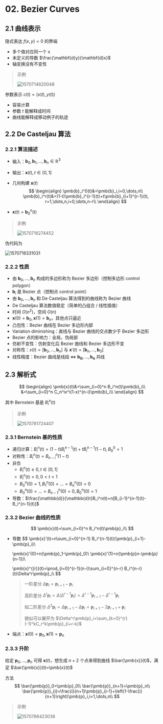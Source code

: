 # 02. Bezier Curves

## 2.1 曲线表示

隐式表达 $f(x,y)=0$ 的弊端

- 多个值对应同一个 x
- 未定义的导数 $\frac{\mathbf{d}y}{\mathbf{d}x}$ 
- 轴变换没有不变性

> 示例
>
> ![1570714620048](assets/1570714620048.jpg)

参数表示 $c(t)=(x(t),y(t))$ 

- 容易计算
- 参数 $t$ 能解释成时间
- 曲线能解释成移动例子的轨迹

## 2.2 De Casteljau 算法

### 2.2.1 算法描述

- 输入：$\pmb{b}_0,\pmb{b}_1,\dots,\pmb{b}_n \in \mathbb{R}^3$ 

- 输出：$\pmb{x}(t),t\in [0,1]$ 

- 几何构建 $\pmb{x}(t)$ 
  $$
  \begin{align}
  \pmb{b}_i^0(t)&=\pmb{b}_i,i=0,\dots,n\\
  \pmb{b}_i^r(t)&=(1-t)\pmb{b}_i^{r-1}(t)+t\pmb{b}_{i+1}^{r-1}(t), r=1,\dots,n,i=0,\dots,n-r\\
  \end{align}
  $$
- $\pmb{x}(t)=\pmb{b}_0^n(t)$

> 示例
>
> ![1570716274452](assets/1570716274452.jpg)

伪代码为

![1570716331031](assets/1570716331031.jpg)

### 2.2.2 性质

- 由 $\pmb{b}_0,\dots,\pmb{b}_n$ 构成的多边形称为 Bezier 多边形（控制多边形 control polygon）
- $\pmb{b}_i$ 是 Bezier 点（控制点 control point）
- 由 $\pmb{b}_0,\dots,\pmb{b}_n$ 和 De Casteljau 算法得到的曲线称为 Bezier 曲线
- De Casteljau 算法数值稳定（简单的凸组合 / 线性插值）
- 时间 $O(n^2)$，空间 $O(n)$ 
- $\pmb{x}(0)=\pmb{b}_0,\pmb{x}(1)=\pmb{b}_n$，其他点只逼近
- 凸包性：Bezier 曲线在 Bezier 多边形内部
- Variation diminishing：直线与 Bezier 曲线的交点数少于 Bezier 多边形
- Bezier 点的影响力：全局，伪局部
- 仿射不变性：仿射变化后 Bezier 曲线和 Bezier 多边形不变
- 对称性：$x(t)=[\pmb{b}_0,\dots,\pmb{b}_n]$ 与 $\pmb{x}'(t)=[\pmb{b}_n,\dots,\pmb{b}_0]$ 
- 线性精度：Bezier 曲线是线段 $\Leftrightarrow$ $\pmb{b_0},\dots,\pmb{b_n}$ 共线

## 2.3 解析式

$$
\begin{align}
\pmb{x}(t)&=\sum_{i=0}^n B_i^n(t)\pmb{b}_i\\
&=\sum_{i=0}^n C_n^ix^i(1-x)^{n-i}\pmb{b}_i\\
\end{align}
$$

其中 Bernstein 基是 $B_i^n(t)$ 

> 示例
>
> ![1570781724407](assets/1570781724407.jpg)

### 2.3.1 Bernstein 基的性质

- 递归计算：$B_i^n(t)=(1-t)B_i^{n-1}(t)+tB_i^{n-1}(1-t),B_0^0=1$  
- 对称性：$B_i^n(t)=B_{n-i}^n(1-t)$ 
- 非负
  - $B_i^n(t)\ge 0,t\in[0,1]$ 
  - $B^n_i(t)>0,0<t<1$ 
  - $B_0^n(0)=1,B_1^n(0)=\dots=B_n^n(0)=0$ 
  - $B_0^n(0)=\dots=B_{n-1}^n(0)=0,B_0^n(0)=1$ 
- 导数：$\frac{\mathbb{d}}{\mathbb{d}t}B_i^n(t)=n[B_{i-1}^{n-1}(t)-B_i^{n-1}(t)]$ 

### 2.3.2 Bezier 曲线的性质

$$
\pmb{x}(t)=\sum_{i=0}^n B_i^n(t)\pmb{p}_i\\
$$

- 导数
  $$
  \pmb{x}'(t)=n\sum_{i=0}^{n-1} B_i^{n-1}(t)(\pmb{p}_{i+1}-\pmb{p}_i)\\
  
  \pmb{x}'(0)=n(\pmb{p}_1-\pmb{p}_0)\\
\pmb{x}'(1)=n(\pmb{p}_n-\pmb{p}_{n-1})\\
  
  \pmb{x}^{(r)}(t)=\prod_{i=0}^{r-1}(n-i)\sum_{i=0}^{n-r} B_i^{n-r}(t)\Delta^r\pmb{p}_i\\
  $$
  > 一阶差分 $\Delta \pmb{p}_i = \pmb{p}_{i+1}-\pmb{p}_i$ 
  >
  > 高阶差分 $\Delta^r \pmb{p}_i=\Delta(\Delta^{r-1}   \pmb{p}_i)=\Delta^{r-1} \pmb{p}_{i+1}-\Delta^{r-1} \pmb{p}_i$ 
  >
  > 如二阶差分 $\Delta^2 \pmb{p}_i=\Delta\pmb{p}_{i+1}-  \Delta\pmb{p}_i=\pmb{p}_{i+1}-2\pmb{p}_{i+1}+\pmb{p}_i$ 
  >
  > 貌似可以展开为 $\Delta^r\pmb{p}_i=\sum_{k=0}^{r}  (-1)^kC_r^k\pmb{p}_{i+r-k}$ 
  
- 端点：$\pmb{x}(0)=\pmb{p}_0,\pmb{x}(1)=\pmb{p}_n$ 

### 2.3.3 升阶

给定 $\pmb{p}_0,\dots,\pmb{p}_n$ 可得 $\pmb{x}(t)$，想生成 $n+2$ 个点来得到曲线 $\bar{\pmb{x}}(t)$，满足 $\bar{\pmb{x}}(t)=\pmb{x}(t)$ 

方法
$$
\bar{\pmb{p}}_0=\pmb{p}_0\\
\bar{\pmb{p}}_{n+1}=\pmb{p}_n\\
\bar{\pmb{p}}_{i}=\frac{i}{n+1}\pmb{p}_{i-1}+\left(1-\frac{i}{n+1}\right)\pmb{p}_i,i=1,\dots,n\\
$$

> 示例
>
> ![1570786423038](assets/1570786423038.jpg)

